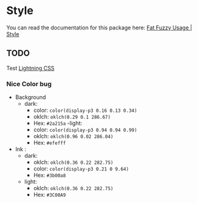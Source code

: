# Style

You can read the documentation for this package here: [Fat Fuzzy Usage | Style](https://rocks.pages.dev/doc/usage/style)

## TODO

Test [Lightning CSS](https://lightningcss.dev/docs.html#with-vite)

### Nice Color bug

- Background
  - dark:
    - color: `color(display-p3 0.16 0.13 0.34)`
    - oklch: `oklch(0.29 0.1 286.67)`
    - Hex: `#2a215a`
  -light:
    - color: `color(display-p3 0.94 0.94 0.99)`
    - oklch: `oklch(0.96 0.02 286.04)`
    - Hex: `#efefff`
- Ink :
  - dark:
    - oklch: `oklch(0.36 0.22 282.75)`
    - color: `color(display-p3 0.21 0 9.64)`
    - Hex: `#3b00a8`
  - light:
    - oklch: `oklch(0.36 0.22 282.75)`
    - Hex: `#3C00A9`

